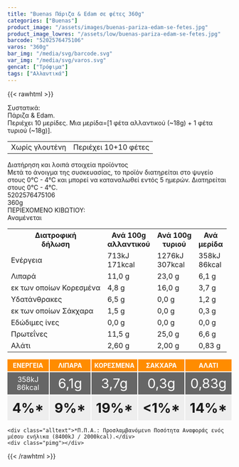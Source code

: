 ```yaml
---
title: "Buenas Πάριζα & Edam σε φέτες 360g"
categories: ["Buenas"]
product_image: "/assets/images/buenas-pariza-edam-se-fetes.jpg"
product_image_lowres: "/assets/low/buenas-pariza-edam-se-fetes.jpg"
barcode: "5202576475106"
varos: "360g"
bar_img: "/media/svg/barcode.svg"
var_img: "/media/svg/varos.svg"
gencat: ["Τρόφιμα"]
tags: ["Αλλαντικά"]
---
```

{{< rawhtml >}}
<style>
    .varel1 {
        display: flex;
        width: 100%;
        gap: 2px;
        margin-top: 2px;
        flex-wrap: wrap;
        justify-content: stretch;
    }

    .varel {
        flex-grow: 1;
        flex-basis: 0;
    }

    .varel div {
        padding: 0;
        text-align: center;
        margin-bottom: 2px;

    }

    .varel div:nth-child(1) {
        background: darkorange;
        color: #fff;
        padding: 5px;
        font-weight: bold;
    }

    .varel div:nth-child(2) {
        background: #666;
        color: #fff;
        padding: 5px;
        height: 40px;
        display: flex;
        align-items: center;
        justify-content: center;
        font-size: 30px;
        line-height: 18px;
    }

    .varel div:nth-child(3) {
        background: #eee;
        font-weight: 700;
        font-size: 30px;
        padding: 10px
    }
</style>
<div class="product">
    <div id="sistatika">Συστατικά:</div>
    <div class="alltext">Πάριζα &amp; Edam.<br>Περιέχει 10 μερίδες. Μια μερίδα=[1 φέτα αλλαντικού (~18g) + 1 φέτα τυριού
        (~18g)].</div>
         <div class="tabout">
    <table class="sfwb sw100 stlf sfsin">
        <tbody><tr>
            <td class="sorange sp10 stfff">Χωρίς γλουτένη</td>
            <td class="sp10 seee">Περιέχει 10+10 φέτες</td>
        </tr>
    </tbody></table>
</div>
<div class="keno"></div>
    <div id="loipa">Διατήρηση και λοιπά στοιχεία προϊόντος</div>
    <div class="alltext">Μετά το άνοιγμα της συσκευασίας, το προϊόν διατηρείται στο ψυγείο στους 0°C - 4°C και μπορεί να
        καταναλωθεί εντός 5 ημερών. Διατηρείται στους 0°C - 4°C.</div>
    <div id="barcode">
        <div id="barimage1"></div><span id="bartext">5202576475106</span>
    </div>
    <div id="varos">
        <div id="varosimage1"></div><span id="varostext">360g</span>
    </div>
    <div id="kivotio">ΠΕΡΙΕΧΟΜΕΝΟ ΚΙΒΩΤΙΟΥ:<br>Αναμένεται</div>
    <div class="tabout">
        <table id="diatable">
            <tbody>
                <tr>
                    <th>Διατροφική<br>δήλωση</th>
                    <th>Ανά 100g<br>αλλαντικού</th>
                    <th>Ανά 100g<br>τυριού</th>
                    <th>Ανά<br>μερίδα</th>
                </tr>
                <tr>
                    <td class="texr2">Ενέργεια</td>
                    <td class="texr">713kJ<br>171kcal</td>
                    <td class="texr">1276kJ<br>307kcal</td>
                    <td class="texr">358kJ<br>86kcal</td>
                </tr>
                <tr>
                    <td class="texr2">Λιπαρά</td>
                    <td class="texr">11,0 g</td>
                    <td class="texr">23,0 g</td>
                    <td class="texr">6,1 g</td>
                </tr>
                <tr>
                    <td class="gray">εκ των οποίων Κορεσµένα</td>
                    <td class="gray2">4,8 g</td>
                    <td class="gray2">16,0 g</td>
                    <td class="gray2">3,7 g</td>
                </tr>
                <tr>
                    <td class="texr2">Yδατάνθρακες</td>
                    <td class="texr">6,5 g</td>
                    <td class="texr">0,0 g</td>
                    <td class="texr">1,2 g</td>
                </tr>
                <tr>
                    <td class="gray">εκ των οποίων Σάκχαρα</td>
                    <td class="gray2">1,5 g</td>
                    <td class="gray2">0,0 g</td>
                    <td class="gray2">0,3 g</td>
                </tr>
                <tr>
                    <td class="texr2">Eδώδιμες ίνες</td>
                    <td class="texr">0,0 g</td>
                    <td class="texr">0,0 g</td>
                    <td class="texr">0,0 g</td>
                </tr>
                <tr>
                    <td class="texr2">Πρωτεΐνες</td>
                    <td class="texr">11,5 g</td>
                    <td class="texr">25,0 g</td>
                    <td class="texr">6,6 g</td>
                </tr>
                <tr>
                    <td class="texr2">Αλάτι</td>
                    <td class="texr">2,60 g</td>
                    <td class="texr">2,00 g</td>
                    <td class="texr">0,83 g</td>
                </tr>
            </tbody>
        </table>
    </div>
    <div class="varel1">
        <div class="varel">
            <div>ΕΝΕΡΓΕΙΑ</div>
            <div style="font-size:medium">358kJ<br>86kcal</div>
            <div>4%*</div>
        </div>
        <div class="varel">
            <div>ΛΙΠΑΡΑ</div>
            <div>6,1g</div>
            <div>9%*</div>
        </div>
        <div class="varel">
            <div>ΚΟΡΕΣΜΕΝΑ</div>
            <div>3,7g</div>
            <div>19%*</div>
        </div>
        <div class="varel">
            <div>ΣΑΚΧΑΡΑ</div>
            <div>0,3g</div>
            <div>&lt;1%*</div>
        </div>
        <div class="varel">
            <div>ΑΛΑΤΙ</div>
            <div>0,83g</div>
            <div>14%*</div>
        </div>
    </div>

    <div class="alltext">*Π.Π.Α.: Προσλαμβανόμενn Ποσότητα Αναφοράς ενός μέσου ενήλικα (8400kJ / 2000kcal).</div>
    <div class="pimg"></div>
</div>
{{< /rawhtml >}}